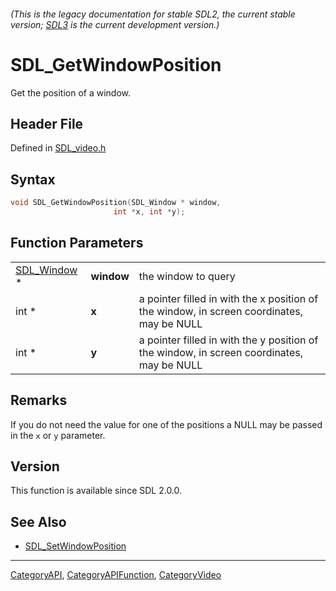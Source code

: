 ###### (This is the legacy documentation for stable SDL2, the current stable version; [SDL3](https://wiki.libsdl.org/SDL3/) is the current development version.)
# SDL_GetWindowPosition

Get the position of a window.

## Header File

Defined in [SDL_video.h](https://github.com/libsdl-org/SDL/blob/SDL2/include/SDL_video.h)

## Syntax

```c
void SDL_GetWindowPosition(SDL_Window * window,
                       int *x, int *y);
```

## Function Parameters

|                            |            |                                                                                           |
| -------------------------- | ---------- | ----------------------------------------------------------------------------------------- |
| [SDL_Window](SDL_Window) * | **window** | the window to query                                                                       |
| int *                      | **x**      | a pointer filled in with the x position of the window, in screen coordinates, may be NULL |
| int *                      | **y**      | a pointer filled in with the y position of the window, in screen coordinates, may be NULL |

## Remarks

If you do not need the value for one of the positions a NULL may be passed
in the `x` or `y` parameter.

## Version

This function is available since SDL 2.0.0.

## See Also

- [SDL_SetWindowPosition](SDL_SetWindowPosition)

----
[CategoryAPI](CategoryAPI), [CategoryAPIFunction](CategoryAPIFunction), [CategoryVideo](CategoryVideo)

